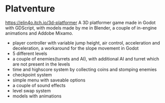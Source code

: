 # Platventure
https://elin4o.itch.io/3d-platformer
 A 3D platformer game made in Godot with GDScript, with models made by me in Blender, a couple of in-engine animations and Addobe Mixamo.
 - player controller with variable jump height, air control, acceleration and deceleration, a workaround for the slope movement in Godot
 - 5 different levels
 - a couple of enemies(turrets and AI), with additional AI and turret which are not present in the levels
 - time and highscore system by collecting coins and stomping enemies
 - checkpoint system
 - simple menu with saveable options
 - a couple of sound effects
 - level swap system
 - models with animations
